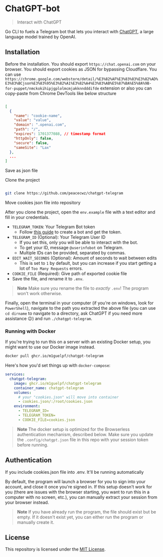 # ChatGPT-bot

> Interact with ChatGPT

Go CLI to fuels a Telegram bot that lets you interact with [ChatGPT](https://openai.com/blog/chatgpt/), a large language model trained by OpenAI.

## Installation

Before the installation. You should export `https://chat.openai.com` on your browser. You should export cookies as JSON for bypassing Cloudflare. You can use `https://chrome.google.com/webstore/detail/%E3%82%AF%E3%83%83%E3%82%AD%E3%83%BCjson%E3%83%95%E3%82%A1%E3%82%A4%E3%83%AB%E5%87%BA%E5%8A%9B-for-puppet/nmckokihipjgplolmcmjakknndddifde` extension or also you can copy-paste from Chrome DevTools like below structure

```json

[
  {
    "name": "cookie-name",
    "value": "value",
    "domain": ".openai.com",
    "path": "/",
    "expires": 1701377088, // timestamp format
    "httpOnly": false,
    "secure": false,
    "sameSite": "Lax"
  },
  ...
]

```

Save as json file

Clone the project

```bash

git clone https://github.com/peacecwz/chatgpt-telegram

```

Move cookies json file into repository


After you clone the project, open the `env.example` file with a text editor and fill in your credentials. 
- `TELEGRAM_TOKEN`: Your Telegram Bot token
  - Follow [this guide](https://core.telegram.org/bots/tutorial#obtain-your-bot-token) to create a bot and get the token.
- `TELEGRAM_ID` (Optional): Your Telegram User ID
  - If you set this, only you will be able to interact with the bot.
  - To get your ID, message `@userinfobot` on Telegram.
  - Multiple IDs can be provided, separated by commas.
- `EDIT_WAIT_SECONDS` (Optional): Amount of seconds to wait between edits
  - This is set to `1` by default, but you can increase if you start getting a lot of `Too Many Requests` errors.
- `COOKIE_FILE` (Required): Give path of exported cookie file
- Save the file, and rename it to `.env`.
> **Note** Make sure you rename the file to _exactly_ `.env`! The program won't work otherwise.

Finally, open the terminal in your computer (if you're on windows, look for `PowerShell`), navigate to the path you extracted the above file (you can use `cd dirname` to navigate to a directory, ask ChatGPT if you need more assistance 😉) and run `./chatgpt-telegram`.

### Running with Docker

If you're trying to run this on a server with an existing Docker setup, you might want to use our Docker image instead.

```sh
docker pull ghcr.io/m1guelpf/chatgpt-telegram
```

Here's how you'd set things up with `docker-compose`:

```yaml
services:
  chatgpt-telegram:
    image: ghcr.io/m1guelpf/chatgpt-telegram
    container_name: chatgpt-telegram
    volumes:
      # your "cookies.json" will move into container
      - cookies.json/:/root/cookies.json
    environment:
      - TELEGRAM_ID=
      - TELEGRAM_TOKEN=
      - COOKIE_FILE=cookies.json
```

> **Note** The docker setup is optimized for the Browserless authentication mechanism, described below. Make sure you update the `.config/chatgpt.json` file in this repo with your session token before running.

## Authentication

If you include cookies.json file into .env. It'll be running automatically

By default, the program will launch a browser for you to sign into your account, and close it once you're signed in. If this setup doesn't work for you (there are issues with the browser starting, you want to run this in a computer with no screen, etc.), you can manually extract your session from your browser instead.

> **Note** If you have already run the program, the file should exist but be empty. If it doesn't exist yet, you can either run the program or manually create it.

## License

This repository is licensed under the [MIT License](LICENSE).
